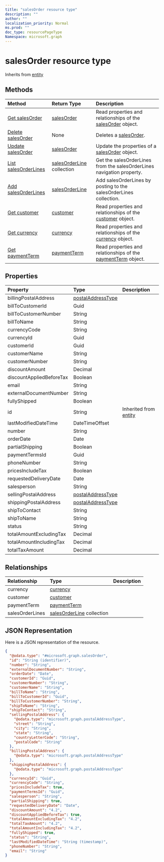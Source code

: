 ```yaml
---
title: "salesOrder resource type"
description: ""
author: ""
localization_priority: Normal
ms.prod: ""
doc_type: resourcePageType
Namespace: microsoft.graph
---
```



# salesOrder resource type




Inherits from [entity](../resources/entity.md)

## Methods
|Method|Return Type|Description|
|:---|:---|:---|
|[Get salesOrder](../api/salesorder-get.md)|[salesOrder](../resources/salesOrder.md)|Read properties and relationships of the [salesOrder](../resources/salesorder.md) object.|
|[Delete salesOrder](../api/salesorder-delete.md)|None|Deletes a [salesOrder](../resources/salesorder.md).|
|[Update salesOrder](../api/salesorder-update.md)|[salesOrder](../resources/salesOrder.md)|Update the properties of a [salesOrder](../resources/salesorder.md) object.|
|[List salesOrderLines](../api/salesorder-list-salesorderlines.md)|[salesOrderLine](../resources/salesOrderLine.md) collection|Get the salesOrderLines from the salesOrderLines navigation property.|
|[Add salesOrderLines](../api/salesorder-post-salesorderlines.md)|[salesOrderLine](../resources/salesOrderLine.md)|Add salesOrderLines by posting to the salesOrderLines collection.|
|[Get customer](../api/customer-get.md)|[customer](../resources/customer.md)|Read properties and relationships of the [customer](../resources/customer.md) object.|
|[Get currency](../api/currency-get.md)|[currency](../resources/currency.md)|Read properties and relationships of the [currency](../resources/currency.md) object.|
|[Get paymentTerm](../api/paymentterm-get.md)|[paymentTerm](../resources/paymentTerm.md)|Read properties and relationships of the [paymentTerm](../resources/paymentterm.md) object.|

## Properties
|Property|Type|Description|
|:---|:---|:---|
|billingPostalAddress|[postalAddressType](../resources/postalAddressType.md)||
|billToCustomerId|Guid||
|billToCustomerNumber|String||
|billToName|String||
|currencyCode|String||
|currencyId|Guid||
|customerId|Guid||
|customerName|String||
|customerNumber|String||
|discountAmount|Decimal||
|discountAppliedBeforeTax|Boolean||
|email|String||
|externalDocumentNumber|String||
|fullyShipped|Boolean||
|id|String| Inherited from [entity](../resources/entity.md)|
|lastModifiedDateTime|DateTimeOffset||
|number|String||
|orderDate|Date||
|partialShipping|Boolean||
|paymentTermsId|Guid||
|phoneNumber|String||
|pricesIncludeTax|Boolean||
|requestedDeliveryDate|Date||
|salesperson|String||
|sellingPostalAddress|[postalAddressType](../resources/postalAddressType.md)||
|shippingPostalAddress|[postalAddressType](../resources/postalAddressType.md)||
|shipToContact|String||
|shipToName|String||
|status|String||
|totalAmountExcludingTax|Decimal||
|totalAmountIncludingTax|Decimal||
|totalTaxAmount|Decimal||

## Relationships
|Relationship|Type|Description|
|:---|:---|:---|
|currency|[currency](../resources/currency.md)||
|customer|[customer](../resources/customer.md)||
|paymentTerm|[paymentTerm](../resources/paymentTerm.md)||
|salesOrderLines|[salesOrderLine](../resources/salesOrderLine.md) collection||

## JSON Representation
Here is a JSON representation of the resource.
<!-- {
  "blockType": "resource",
  "keyProperty": "id",
  "@odata.type": "microsoft.graph.salesOrder",
  "baseType": "microsoft.graph.entity",
  "openType": false
}
-->
``` json
{
  "@odata.type": "#microsoft.graph.salesOrder",
  "id": "String (identifier)",
  "number": "String",
  "externalDocumentNumber": "String",
  "orderDate": "Date",
  "customerId": "Guid",
  "customerNumber": "String",
  "customerName": "String",
  "billToName": "String",
  "billToCustomerId": "Guid",
  "billToCustomerNumber": "String",
  "shipToName": "String",
  "shipToContact": "String",
  "sellingPostalAddress": {
    "@odata.type": "microsoft.graph.postalAddressType",
    "street": "String",
    "city": "String",
    "state": "String",
    "countryLetterCode": "String",
    "postalCode": "String"
  },
  "billingPostalAddress": {
    "@odata.type": "microsoft.graph.postalAddressType"
  },
  "shippingPostalAddress": {
    "@odata.type": "microsoft.graph.postalAddressType"
  },
  "currencyId": "Guid",
  "currencyCode": "String",
  "pricesIncludeTax": true,
  "paymentTermsId": "Guid",
  "salesperson": "String",
  "partialShipping": true,
  "requestedDeliveryDate": "Date",
  "discountAmount": "4.2",
  "discountAppliedBeforeTax": true,
  "totalAmountExcludingTax": "4.2",
  "totalTaxAmount": "4.2",
  "totalAmountIncludingTax": "4.2",
  "fullyShipped": true,
  "status": "String",
  "lastModifiedDateTime": "String (timestamp)",
  "phoneNumber": "String",
  "email": "String"
}
```

